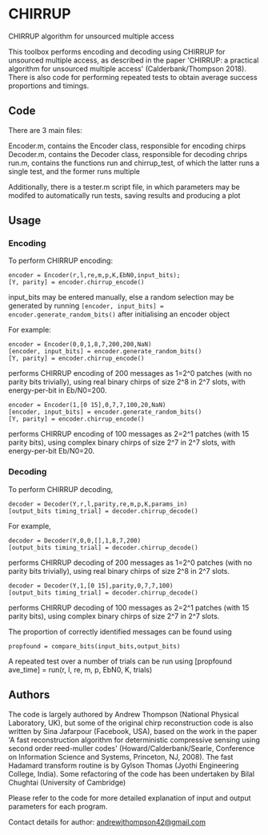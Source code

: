 # CHIRRUP
CHIRRUP algorithm for unsourced multiple access

This toolbox performs encoding and decoding using CHIRRUP for unsourced 
multiple access, as described in the paper 'CHIRRUP: a practical algorithm 
for unsourced multiple access' (Calderbank/Thompson 2018). There is also 
code for performing repeated tests to obtain average success proportions 
and timings.

## Code
There are 3 main files:  

Encoder.m, contains the Encoder class, responsible for encoding chirps  
Decoder.m, contains the Decoder class, responsible for decoding chrips  
run.m, contains the functions run and chirrup_test, of which the latter runs a single test, and the former runs multiple

Additionally, there is a tester.m script file, in which parameters may be modifed to automatically run tests, saving results and producing a plot

## Usage

### Encoding
To perform CHIRRUP encoding:  
```
encoder = Encoder(r,l,re,m,p,K,EbN0,input_bits);  
[Y, parity] = encoder.chirrup_encode()
```

input_bits may be entered manually, else a random selection may be generated by running `[encoder, input_bits] = encoder.generate_random_bits()` after initialising an encoder object 

For example: 
```
encoder = Encoder(0,0,1,8,7,200,200,NaN)  
[encoder, input_bits] = encoder.generate_random_bits()  
[Y, parity] = encoder.chirrup_encode()
``` 
performs CHIRRUP encoding of 200 messages as 1=2^0 patches (with no parity
bits trivially), using real binary chirps of size 2^8 in 2^7 slots, with
energy-per-bit in Eb/N0=200.
```
encoder = Encoder(1,[0 15],0,7,7,100,20,NaN)  
[encoder, input_bits] = encoder.generate_random_bits()  
[Y, parity] = encoder.chirrup_encode()  
```
performs CHIRRUP encoding of 100 messages as 2=2^1 patches (with 15 parity
bits), using complex binary chirps of size 2^7 in 2^7 slots, with
energy-per-bit Eb/N0=20.


### Decoding

To perform CHIRRUP decoding,
```
decoder = Decoder(Y,r,l,parity,re,m,p,K,params_in)
[output_bits timing_trial] = decoder.chirrup_decode()
```

For example,
```
decoder = Decoder(Y,0,0,[],1,8,7,200)  
[output_bits timing_trial] = decoder.chirrup_decode()
```
performs CHIRRUP decoding of 200 messages as 1=2^0 patches (with no parity
bits trivially), using real binary chirps of size 2^8 in 2^7 slots.

```
decoder = Decoder(Y,1,[0 15],parity,0,7,7,100)
[output_bits timing_trial] = decoder.chirrup_decode()
```
performs CHIRRUP decoding of 100 messages as 2=2^1 patches (with 15 parity
bits), using complex binary chirps of size 2^7 in 2^7 slots.

The proportion of correctly identified messages can be found using

```
propfound = compare_bits(input_bits,output_bits)
```

A repeated test over a number of trials can be run using
[propfound ave_time] = run(r, l, re, m, p, EbN0, K, trials)

## Authors
The code is largely authored by Andrew Thompson (National Physical 
Laboratory, UK), but some of the original chirp reconstruction code is also 
written by Sina Jafarpour (Facebook, USA), based on the work in the paper
'A fast reconstruction algorithm for deterministic compressive sensing using 
second order reed-muller codes' (Howard/Calderbank/Searle, Conference on 
Information Science and Systems, Princeton, NJ, 2008). The fast Hadamard 
transform routine is by Gylson Thomas (Jyothi Engineering College, India). 
Some refactoring of the code has been undertaken by Bilal Chughtai (University of Cambridge)

Please refer to the code for more detailed explanation of input and output 
parameters for each program.

Contact details for author: [andrewjthompson42@gmail.com](andrewjthompson42@gmail.com)
